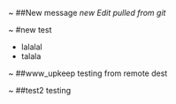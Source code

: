 ~
##New message
*new Edit pulled from git*

~
#new test
* lalalal
* talala

~
##www_upkeep
testing from remote dest


~
##test2
testing
